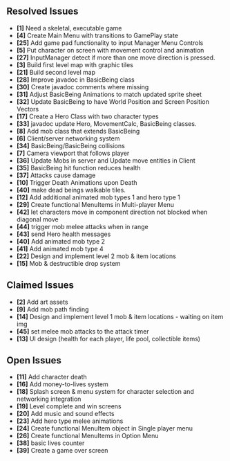 ## Resolved Issues ##
- **[1]** Need a skeletal, executable game
- **[4]** Create Main Menu with transitions to GamePlay state
- **[25]** Add game pad functionality to input Manager Menu Controls
- **[5]** Put character on screen with movement control and animation
- **[27]** InputManager detect if more than one move direction is pressed.
- **[3]** Build first level map with graphic tiles
- **[21]** Build second level map
- **[28]** Improve javadoc in BasicBeing class
- **[30]** Create javadoc comments where missing
- **[31]** Adjust BasicBeing Animations to match updated sprite sheet
- **[32]** Update BasicBeing to have World Position and Screen Position Vectors
- **[17]** Create a Hero Class with two character types
- **[33]** javadoc update Hero, MovementCalc, BasicBeing classes.
- **[8]** Add mob class that extends BasicBeing
- **[6]** Client/server networking system
- **[34]** BasicBeing/BasicBeing collisions
- **[7]** Camera viewport that follows player
- **[36]** Update Mobs in server and Update move entities in Client
- **[35]** BasicBeing hit function reduces health
- **[37]** Attacks cause damage
- **[10]** Trigger Death Animations upon Death
- **[40]** make dead beings walkable tiles.
- **[12]** Add additional animated mob types 1 and hero type 1
- **[29]** Create functional MenuItems in Multi-player Menu
- **[42]** let characters move in component direction not blocked when diagonal move
- **[44]** trigger mob melee attacks when in range
- **[43]** send Hero health messages
- **[40]** Add animated mob type 2
- **[41]** Add animated mob type 4
- **[22]** Design and implement level 2 mob & item locations
- **[15]** Mob & destructible drop system

## Claimed Issues ##
- **[2]** Add art assets
- **[9]** Add mob path finding
- **[14]** Design and implement level 1 mob & item locations - waiting on item img
- **[45]** set melee mob attacks to the attack timer
- **[13]** UI design (health for each player, life pool, collectible items) 


## Open Issues ##
- **[11]** Add character death
- **[16]** Add money-to-lives system
- **[18]** Splash screen & menu system for character selection and networking integration
- **[19]** Level complete and win screens
- **[20]** Add music and sound effects
- **[23]** Add hero type melee animations
- **[24]** Create functional MenuItem object in Single player menu
- **[26]** Create functional MenuItems in Option Menu
- **[38]** basic lives counter
- **[39]** Create a game over screen



